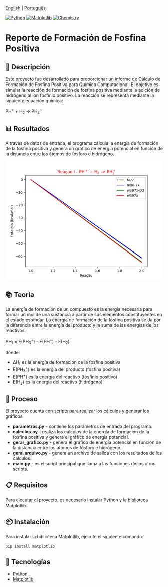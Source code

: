 [English](README.md) | [Português](README.pt.md)

[![Python](https://img.shields.io/badge/Python-3776AB?style=for-the-badge&logo=python&logoColor=white)](https://www.python.org/)
[![Matplotlib](https://img.shields.io/badge/Matplotlib-013220?style=for-the-badge&logo=matplotlib&logoColor=white)](https://matplotlib.org/)
[![Chemistry](https://img.shields.io/badge/Chemistry-B22222?style=for-the-badge&logo=publons&logoColor=white)](https://www.acs.org/content/acs/en.html)

# Reporte de Formación de Fosfina Positiva

## 📝 Descripción

Este proyecto fue desarrollado para proporcionar un informe de Cálculo de Formación de Fosfina Positiva para Química Computacional. El objetivo es simular la reacción de formación de fosfina positiva mediante la adición de hidrógeno al ion fosfinio positivo. La reacción se representa mediante la siguiente ecuación química:

PH<sup>+</sup> + H<sub>2</sub> → PH<sub>3</sub><sup>+</sup>

## 📊 Resultados

A través de datos de entrada, el programa calcula la energía de formación de la fosfina positiva y genera un gráfico de energía potencial en función de la distancia entre los átomos de fósforo e hidrógeno.

![resultados](saida/grafico.png)

## 📚 Teoría

La energía de formación de un compuesto es la energía necesaria para formar un mol de una sustancia a partir de sus elementos constituyentes en el estado estándar. La energía de formación de la fosfina positiva se da por la diferencia entre la energía del producto y la suma de las energías de los reactivos:

ΔH<sub>f</sub> = E(PH<sub>3</sub><sup>+</sup>) - E(PH<sup>+</sup>) - E(H<sub>2</sub>)

donde:
- ΔH<sub>f</sub> es la energía de formación de la fosfina positiva
- E(PH<sub>3</sub><sup>+</sup>) es la energía del producto (fosfina positiva)
- E(PH<sup>+</sup>) es la energía del reactivo (fosfinio positivo)
- E(H<sub>2</sub>) es la energía del reactivo (hidrógeno)

## 🔄 Proceso

El proyecto cuenta con scripts para realizar los cálculos y generar los gráficos.
* **parametros.py** - contiene los parámetros de entrada del programa.
* **calculos.py** - realiza los cálculos de la energía de formación de la fosfina positiva y genera el gráfico de energía potencial.
* **gerar_grafico.py** - genera el gráfico de energía potencial en función de la distancia entre los átomos de fósforo e hidrógeno.
* **gera_arquivo.py** - genera un archivo de salida con los resultados de los cálculos.
* **main.py** - es el script principal que llama a las funciones de los otros scripts.

## 📋 Requisitos

Para ejecutar el proyecto, es necesario instalar Python y la biblioteca Matplotlib.

## 📦 Instalación

Para instalar la biblioteca Matplotlib, ejecute el siguiente comando:

```bash
pip install matplotlib
```

## 🚀 Tecnologías
* [Python](https://www.python.org/)
* [Matplotlib](https://matplotlib.org/)